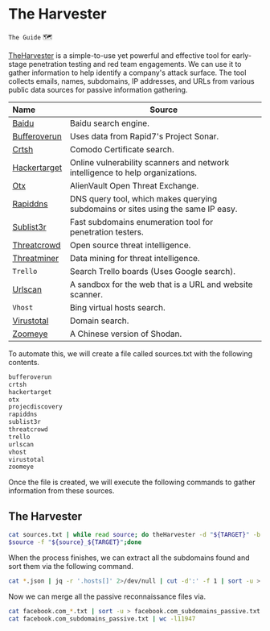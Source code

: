 # The Harvester
`The Guide` :world_map:

[TheHarvester](https://github.com/laramies/theHarvester) is a simple-to-use yet powerful and effective tool for early-stage penetration testing and red team engagements. We can use it to gather information to help identify a company's attack surface. The tool collects emails, names, subdomains, IP addresses, and URLs from various public data sources for passive information gathering.

| Name | Source |
|:-----|--------|
| [Baidu](http://www.baidu.com/) | Baidu search engine. |
| [Bufferoverun](www.rapid7.com/research/project-sonar/) | Uses data from Rapid7's Project Sonar. |
| [Crtsh](https://crt.sh/) | Comodo Certificate search. |
| [Hackertarget](https://hackertarget.com/) | Online vulnerability scanners and network intelligence to help organizations. |
| [Otx](https://otx.alienvault.com/) | AlienVault Open Threat Exchange. |
| [Rapiddns](https://rapiddns.io/) | DNS query tool, which makes querying subdomains or sites using the same IP easy. |
| [Sublist3r](https://api.sublist3r.com/search.php?domain=example.com) | Fast subdomains enumeration tool for penetration testers. |
| [Threatcrowd](http://www.threatcrowd.org/) | Open source threat intelligence. | 
| [Threatminer](https://www.threatminer.org/) | Data mining for threat intelligence. | 
| `Trello` | Search Trello boards (Uses Google search). |
| [Urlscan](https://urlscan.io/) | A sandbox for the web that is a URL and website scanner. |
| `Vhost` | Bing virtual hosts search. | 
| [Virustotal](https://www.virustotal.com/gui/home/search) | Domain search. |
| [Zoomeye](https://www.zoomeye.org/) | A Chinese version of Shodan. |



To automate this, we will create a file called sources.txt with the following contents.
```bash
bufferoverun
crtsh
hackertarget
otx
projecdiscovery
rapiddns
sublist3r
threatcrowd
trello
urlscan
vhost
virustotal
zoomeye
```

Once the file is created, we will execute the following commands to gather information from these sources.

## The Harvester
```bash
cat sources.txt | while read source; do theHarvester -d "${TARGET}" -b 
$source -f "${source}_${TARGET}";done
```

When the process finishes, we can extract all the subdomains found and sort them via the following command.

```bash
cat *.json | jq -r '.hosts[]' 2>/dev/null | cut -d':' -f 1 | sort -u > "${TARGET}_theHarvester.txt"
```
Now we can merge all the passive reconnaissance files via.

```bash
cat facebook.com_*.txt | sort -u > facebook.com_subdomains_passive.txt
cat facebook.com_subdomains_passive.txt | wc -l11947
```